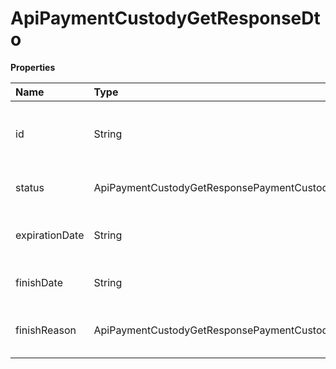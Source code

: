 # ApiPaymentCustodyGetResponseDto

**Properties**

| Name           | Type                                                   | Required | Description                               |
| :------------- | :----------------------------------------------------- | :------- | :---------------------------------------- |
| id             | String                                                 | ❌       | Unique payment escrow identifier in Asaas |
| status         | ApiPaymentCustodyGetResponsePaymentCustodyStatus       | ❌       | Payment escrow status                     |
| expirationDate | String                                                 | ❌       | Payment escrow expiration date            |
| finishDate     | String                                                 | ❌       | Payment escrow finish date                |
| finishReason   | ApiPaymentCustodyGetResponsePaymentCustodyFinishReason | ❌       | Payment escrow finish reason              |

<!-- This file was generated by liblab | https://liblab.com/ -->
